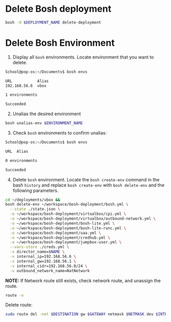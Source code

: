 # Delete Bosh deployment
```bash
bosh -d $DEPLOYMENT_NAME delete-deployment
```


# Delete Bosh Environment

1. Display all `bosh` environments. Locate environment that you want to delete. 
```bash
School@pop-os:~/Documents$ bosh envs
```
```bash
URL           Alias  
192.168.56.6  vbox  

1 environments

Succeeded
```

2. Unalias the desired environment
```bash
bosh unalias-env $ENVIRONMENT_NAME
```

3. Check `bosh` environments to confirm unalias:
```bash
School@pop-os:~/Documents$ bosh envs
```
```bash
URL  Alias  

0 environments

Succeeded
```

4. Delete `bosh` environment. Locate the `bosh create-env` command in the bash `history` and replace `bosh create-env` with `bosh delete-env` and the following parameters.
```bash
cd ~/deployments/vbox && 
bosh delete-env ~/workspace/bosh-deployment/bosh.yml \
  --state ./state.json \
  -o ~/workspace/bosh-deployment/virtualbox/cpi.yml \
  -o ~/workspace/bosh-deployment/virtualbox/outbound-network.yml \
  -o ~/workspace/bosh-deployment/bosh-lite.yml \
  -o ~/workspace/bosh-deployment/bosh-lite-runc.yml \
  -o ~/workspace/bosh-deployment/uaa.yml \
  -o ~/workspace/bosh-deployment/credhub.yml \
  -o ~/workspace/bosh-deployment/jumpbox-user.yml \
  --vars-store ./creds.yml \
  -v director_name=$NAME \
  -v internal_ip=192.168.56.6 \
  -v internal_gw=192.168.56.1 \
  -v internal_cidr=192.168.56.0/24 \
  -v outbound_network_name=NatNetwork
```

**NOTE:** If Network route still exists, check network route, and unassign the route. 
```bash
route -n
```

Delete route: 
```bash
sudo route del -net $DESTINATION gw $GATEWAY netmask $NETMASK dev $INTERFACE
```
